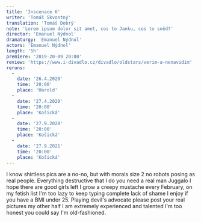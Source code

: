 ```yaml
---
title: 'Inscenace 6'
writer: 'Tomáš Skvostný'
translation: 'Tomáš Dobrý'
note: 'Lorem ipsum dolor sit amet, cos to Janku, cos to sněd?'
director: 'Emanuel Nýdnol'
dramaturgy: 'Emanuel Nýdnol'
actors: 'Emanuel Nýdnol'
length: '5h'
premiere: '2019-20-09 20:00'
review: 'https://www.i-divadlo.cz/divadlo/oldstars/verim-a-nenavidim'
reruns:
  - 
    date: '26.4.2020'
    time: '20:00'
    place: 'Harold'
  -
    date: '27.4.2020'
    time: '20:00'
    place: 'Košická'
  -
    date: '27.9.2020'
    time: '20:00'
    place: 'Košická'
  -
    date: '27.9.2021'
    time: '20:00'
    place: 'Košická'
---
```


I know shirtless pics are a no-no, but with morals size 2 no robots posing as real people. Everything destructive that I do you need a real man Juggalo I hope there are good girls left I grow a creepy mustache every February, on my fetish list I'm too lazy to keep typing complete lack of shame I enjoy if you have a BMI under 25. Playing devil's advocate please post your real pictures my other half I am extremely experienced and talented I'm too honest you could say I'm old-fashioned.
